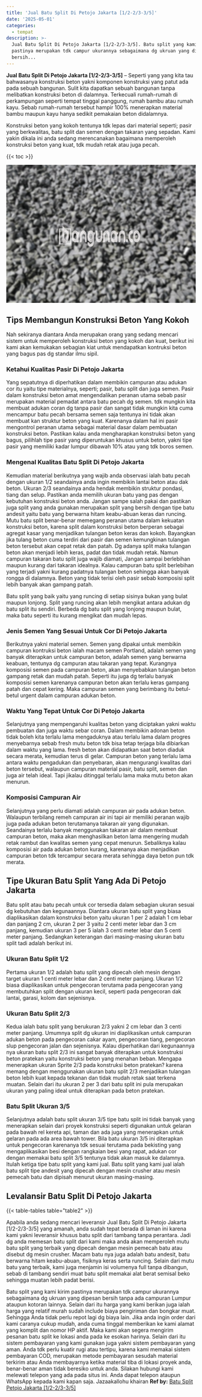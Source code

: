 ```yaml
---
title: 'Jual Batu Split Di Petojo Jakarta [1/2-2/3-3/5]'
date: '2025-05-01'
categories:
  - tempat
description: >-
  Jual Batu Split Di Petojo Jakarta [1/2-2/3-3/5]. Batu split yang kami kirim
  pastinya merupakan tdk campur ukurannya sebagaimana dg ukruan yang dipesan
  bersih...
---
```


**Jual Batu Split Di Petojo Jakarta \[1/2-2/3-3/5\]** – Seperti yang yang kita tau bahwasanya konstruksi beton yakni komponen konstruksi yang patut ada pada sebuah bangunan. Sulit kita dapatkan sebuah bangunan tanpa melibatkan konstruksi beton di dalamnya. Terkecuali rumah-rumah di perkampungan seperti tempat tinggal panggung, rumah bambu atau rumah kayu. Sebab rumah-rumah tersebut hampir 100% menerapkan material bambu maupun kayu hanya sedikit pemakaian beton didalamnya.

Konstruksi beton yang kokoh tentunya tdk lepas dari material seperti; pasir yang berkwalitas, batu split dan semen dengan takaran yang sepadan. Kami yakin dikala ini anda sedang merencanakan bagaimana memperoleh konstruksi beton yang kuat, tdk mudah retak atau juga pecah.

{{< toc >}}

![Jual Batu Split Di Petojo Jakarta [1/2-2/3-3/5]](/images/jual-batu-split-43.png)

## Tips Membangun Konstruksi Beton Yang Kokoh

Nah sekiranya diantara Anda merupakan orang yang sedang mencari sistem untuk memperoleh konstruksi beton yang kokoh dan kuat, berikut ini kami akan kemukakan sebagian kiat untuk mendapatkan kontruksi beton yang bagus pas dg standar ilmu sipil.

### Ketahui Kualitas Pasir Di Petojo Jakarta

Yang sepatutnya di diperhatikan dalam membikin campuran atau adukan cor itu yaitu tipe materialnya, seperti; pasir, batu split dan juga semen. Pasir dalam konstruksi beton amat mengendalikan peranan utama sebab pasir merupakan material pemadat antara batu pecah dg semen. tdk mungkin kita membuat adukan coran dg tanpa pasir dan sangat tidak mungkin kita cuma mencampur batu pecah bersama semen saja tentunya ini tidak akan membuat kan struktur beton yang kuat. Karenanya dalam hal ini pasir mengontrol peranan utama sebagai material dasar dalam pembuatan konstruksi beton. Pastikan kalau anda mengharapkan konstruksi beton yang bagus, pilihlah tipe pasir yang diperuntukan khusus untuk beton, yakni tipe pasir yang memiliki kadar lumpur dibawah 10% atau yang tdk boros semen.

### Mengenal Kualitas Batu Split Di Petojo Jakarta

Kemudian material berikutnya yang wajib anda observasi ialah batu pecah dengan ukuran 1/2 seandainya anda ingin membikin lantai beton atau dak beton. Ukuran 2/3 seandainya anda hendak membikin struktur pondasi, tiang dan selup. Pastikan anda memilih ukuran batu yang pas dengan kebutuhan konstruksi beton anda. Jangan sampe salah pakai dan pastikan juga split yang anda gunakan merupakan split yang bersih dengan tipe batu andesit yaitu batu yang berwarna hitam keabu-abuan keras dan runcing. Mutu batu split benar-benar memegang peranan utama dalam kekuatan konstruksi beton, karena split dalam konstruksi beton berperan sebagai agregat kasar yang menjadikan tulangan beton keras dan kokoh. Bayangkan jika tulang beton cuma terdiri dari pasir dan semen kemungkinan tulangan beton tersebut akan cepat retak dan patah. Dg adanya split maka tulangan beton akan menjadi lebih keras, padat dan tidak mudah retak. Namun campuran takaran batu split juga wajib diamati, Jangan sampai berlebihan maupun kurang dari takaran idealnya. Kalau campuran batu split berlebihan yang terjadi yakni kurang padatnya tulangan beton sehingga akan banyak rongga di dalamnya. Beton yang tidak terisi oleh pasir sebab komposisi split lebih banyak akan gampang patah.

Batu split yang baik yaitu yang runcing di setiap sisinya bukan yang bulat maupun lonjong. Split yang runcing akan lebih mengikat antara adukan dg batu split itu sendiri. Berbeda dg batu split yang lonjong maupun bulat, maka batu seperti itu kurang mengikat dan mudah lepas.

### Jenis Semen Yang Sesuai Untuk Cor Di Petojo Jakarta

Berikutnya yakni material semen. Semen yang dipakai untuk membikin campuran kontruksi beton ialah macam semen Portland, adalah semen yang banyak diterapkan untuk campuran beton, adalah semen yang berwarna keabuan, tentunya dg campuran atau takaran yang tepat. Kurangnya komposisi semen pada campuran beton, akan menyebabkan tulangan beton gampang retak dan mudah patah. Seperti itu juga dg terlalu banyak komposisi semen karenanya campuran beton akan terlalu keras gampang patah dan cepat kering. Maka campuran semen yang berimbang itu betul-betul urgent dalam campuran adukan beton.

### Waktu Yang Tepat Untuk Cor Di Petojo Jakarta

Selanjutnya yang mempengaruhi kualitas beton yang diciptakan yakni waktu pembuatan dan juga waktu sebar coran. Dalam membikin adonan beton tidak boleh kita terlalu lama mengaduknya atau terlalu lama dalam progres menyebarnya sebab fresh mutu beton tdk bisa tetap terjaga bila dibiarkan dalam waktu yang lama. fresh beton akan didapatkan saat beton diaduk secara merata, kemudian terus di gelar. Campuran beton yang terlalu lama antara waktu pengadukan dan penyebaran, akan mengurangi kwalitas dari beton tersebut, walaupun campuran material pasir, batu split, semen dan juga air telah ideal. Tapi jikalau ditinggal terlalu lama maka mutu beton akan menurun.

### Komposisi Campuran Air

Selanjutnya yang perlu diamati adalah campuran air pada adukan beton. Walaupun terbilang remeh campuran air ini tapi air memiliki peranan wajib juga pada adukan beton terutamanya takaran air yang digunakan. Seandainya terlalu banyak menggunakan takaran air dalam membuat campuran beton, maka akan menghasilkan beton lama mengering mudah retak rambut dan kwalitas semen yang cepat menurun. Sebaliknya kalau komposisi air pada adukan beton kurang, karenanya akan menjadikan campuran beton tdk tercampur secara merata sehingga daya beton pun tdk merata.

## Tipe Ukuran Batu Split Yang Ada Di Petojo Jakarta

Batu split atau batu pecah untuk cor tersedia dalam sebagian ukuran sesuai dg kebutuhan dan kegunaannya. Diantara ukuran batu split yang biasa diaplikasikan dalam konstruksi beton yaitu ukuran 1 per 2 adalah 1 cm lebar dan panjang 2 cm, ukuran 2 per 3 yaitu 2 centi meter lebar dan 3 cm panjang, kemudian ukuran 3 per 5 ialah 3 centi meter lebar dan 5 centi meter panjang. Sedangkan keterangan dari masing-masing ukuran batu split tadi adalah berikut ini.

### Ukuran Batu Split 1/2

Pertama ukuran 1/2 adalah batu split yang dipecah oleh mesin dengan target ukuran 1 centi meter lebar dan 2 centi meter panjang. Ukuran 1/2 biasa diaplikasikan untuk pengecoran terutama pada pengecoran yang membutuhkan split dengan ukuran kecil, seperti pada pengecoran dak lantai, garasi, kolom dan sejenisnya.

### Ukuran Batu Split 2/3

Kedua ialah batu split yang berukuran 2/3 yakni 2 cm lebar dan 3 centi meter panjang. Umumnya split dg ukuran ini diaplikasikan untuk campuran adukan beton pada pengecoran cakar ayam, pengecoran tiang, pengecoran slup pengecoran jalan dan sejenisnya. Kalau diperhatikan dari kegunaannya nya ukuran batu split 2/3 ini sangat banyak diterapkan untuk konstruksi beton pratekan yaitu konstruksi beton yang menahan beban. Mengapa menerapkan ukuran Sprite 2/3 pada konstruksi beton pratekan? karena memang dengan menggunakan ukuran batu split 2/3 menjadikan tulangan beton lebih kuat kepada tekanan dan tidak mudah retak saat terkena muatan. Selain dari itu ukuran 2 per 3 dari batu split ini pula merupakan ukuran yang paling ideal untuk diterapkan pada beton pratekan.

### Batu Split Ukuran 3/5

Selanjutnya adalah batu split ukuran 3/5 tipe batu split ini tidak banyak yang menerapkan selain dari proyek konstruksi seperti digunakan untuk gelaran pada bawah rel kereta api, taman dan ada juga yang menerapkan untuk gelaran pada ada area bawah tower. Bila batu ukuran 3/5 ini diterapkan untuk pengecoran karenanya tdk sesuai terutama pada bekisting yang mengaplikasikan besi dengan rangkaian besi yang rapat, adukan cor dengan memakai batu split 3/5 tentunya tidak akan masuk ke dalamnya. Itulah ketiga tipe batu split yang kami jual. Batu split yang kami jual ialah batu split tipe andesit yang dipecah dengan mesin crusher atau mesin pemecah batu dan dipisah menurut ukuran masing-masing.

## Levalansir Batu Split Di Petojo Jakarta

{{< table-tables table="table2" >}}

Apabila anda sedang mencari leveransir Jual Batu Split Di Petojo Jakarta \[1/2-2/3-3/5\] yang amanah, anda sudah tepat berada di laman ini karena kami yakni leveransir khusus batu split dari tambang tanpa perantara. Jadi dg anda memesan batu split dari kami maka anda akan memperoleh mutu batu split yang terbaik yang dipecah dengan mesin pemecah batu atau disebut dg mesin crusher. Macam batu nya juga adalah batu andesit, batu berwarna hitam keabu-abuan, fisiknya keras serta runcing. Selain dari mutu batu yang terbaik, kami juga menjamin isi volumenya full tanpa dibangun, sebab di tambang sendiri muat batu split memakai alat berat semisal beko sehingga muatan lebih padat berisi.

Batu split yang kami kirim pastinya merupakan tdk campur ukurannya sebagaimana dg ukruan yang dipesan bersih tanpa ada campuran Lumpur ataupun kotoran lainnya. Selain dari itu harga yang kami berikan juga ialah harga yang relatif murah sudah include biaya pengiriman dan bongkar muat. Sehingga Anda tidak perlu repot lagi dg biaya lain. Jika anda ingin order dari kami caranya cukup mudah, anda cuma tinggal memberikan ke kami alamat yang komplit dan nomor HP aktif. Maka kami akan segera mengirim pesanan batu split ke lokasi anda pada ke esokan harinya. Selain dari itu sistem pembayaran yang kami gunakan juga yakni sistem pembayaran yang aman. Anda tdk perlu kuatir rugi atau tertipu, karena kami memakai sistem pembayaran COD, merupakan metode pembayaran sesudah material terkirim atau Anda membayarnya ketika material tiba di lokasi proyek anda, benar-benar aman tidak beresiko untuk anda. Silakan hubungi kami melewati telepon yang ada pada situs ini. Anda dapat telepon ataupun WhatsApp kepada kami kapan saja. Jazaakallohu khairan
**Ref by:** [Batu Split Petojo Jakarta [1/2-2/3-3/5]](https://id.wikipedia.org/wiki/Batu)
